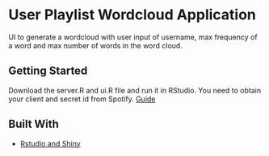 # User Playlist Wordcloud Application

UI to generate a wordcloud with user input of username, max frequency of a word and max number of words in the word cloud.

## Getting Started
Download the server.R and ui.R file and run it in RStudio. You need to obtain your client and secret id from Spotify. [Guide](https://www.hitchhq.com/spotify/docs/getting-started)


## Built With

* [Rstudio and Shiny](https://www.rstudio.com/)

